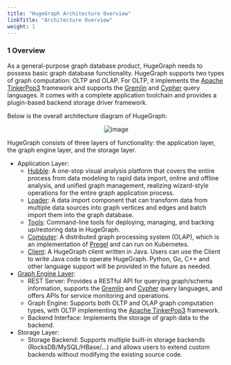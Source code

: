 ```yaml
---
title: "HugeGraph Architecture Overview"
linkTitle: "Architecture Overview"
weight: 1
---
```


### 1 Overview

As a general-purpose graph database product, HugeGraph needs to possess basic graph database functionality. HugeGraph supports two types of graph computation: OLTP and OLAP. For OLTP, it implements the [Apache TinkerPop3](https://tinkerpop.apache.org) framework and supports the [Gremlin](https://tinkerpop.apache.org/gremlin.html) and [Cypher](https://en.wikipedia.org/wiki/Cypher) query languages. It comes with a complete application toolchain and provides a plugin-based backend storage driver framework.

Below is the overall architecture diagram of HugeGraph:

<div style="text-align: center;">
  <img src="/docs/images/design/architectural-revised.png" alt="image">
</div>

HugeGraph consists of three layers of functionality: the application layer, the graph engine layer, and the storage layer.

- Application Layer:
  - [Hubble](/docs/quickstart/toolchain/hugegraph-hubble): A one-stop visual analysis platform that covers the entire process from data modeling to rapid data import, online and offline analysis, and unified graph management, realizing wizard-style operations for the entire graph application process.
  - [Loader](/docs/quickstart/toolchain/hugegraph-loader): A data import component that can transform data from multiple data sources into graph vertices and edges and batch import them into the graph database.
  - [Tools](/docs/quickstart/toolchain/hugegraph-tools): Command-line tools for deploying, managing, and backing up/restoring data in HugeGraph.
  - [Computer](/docs/quickstart/computing/hugegraph-computer): A distributed graph processing system (OLAP), which is an implementation of [Pregel](https://kowshik.github.io/JPregel/pregel_paper.pdf) and can run on Kubernetes.
  - [Client](/docs/quickstart/client/hugegraph-client): A HugeGraph client written in Java. Users can use the Client to write Java code to operate HugeGraph. Python, Go, C++ and other language support will be provided in the future as needed.
- [Graph Engine Layer](/docs/quickstart/hugegraph/hugegraph-server/):
  - REST Server: Provides a RESTful API for querying graph/schema information, supports the [Gremlin](https://tinkerpop.apache.org/gremlin.html) and [Cypher](https://en.wikipedia.org/wiki/Cypher) query languages, and offers APIs for service monitoring and operations.
  - Graph Engine: Supports both OLTP and OLAP graph computation types, with OLTP implementing the [Apache TinkerPop3](https://tinkerpop.apache.org) framework.
  - Backend Interface: Implements the storage of graph data to the backend.
- Storage Layer:
  - Storage Backend: Supports multiple built-in storage backends (RocksDB/MySQL/HBase/...) and allows users to extend custom backends without modifying the existing source code.
